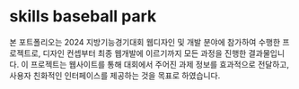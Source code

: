 # skills baseball park

본 포트폴리오는 2024 지방기능경기대회 웹디자인 및 개발 분야에 참가하여 수행한 프로젝트로, 디자인 컨셉부터 최종 웹개발에 이르기까지 모든 과정을 진행한 결과물입니다. 이 프로젝트는 웹사이트를 통해 대회에서 주어진 과제 정보를 효과적으로 전달하고, 사용자 친화적인 인터페이스를 제공하는 것을 목표로 하였습니다.
